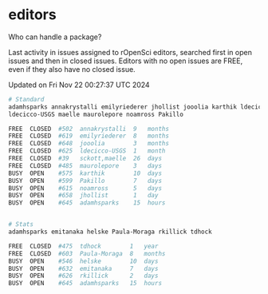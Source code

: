 # editors

Who can handle a package?

Last activity in issues assigned to rOpenSci editors, searched first in open
issues and then in closed issues. Editors with no open issues are FREE, even if
they also have no closed issue.


Updated on Fri Nov 22 00:27:37 UTC 2024

```bash
# Standard
adamhsparks annakrystalli emilyriederer jhollist jooolia karthik ldecicco
ldecicco-USGS maelle maurolepore noamross Pakillo

FREE  CLOSED  #502  annakrystalli  9   months
FREE  CLOSED  #619  emilyriederer  8   months
FREE  CLOSED  #648  jooolia        3   months
FREE  CLOSED  #625  ldecicco-USGS  1   month
FREE  CLOSED  #39   sckott,maelle  26  days
FREE  CLOSED  #485  maurolepore    3   days
BUSY  OPEN    #575  karthik        10  days
BUSY  OPEN    #599  Pakillo        7   days
BUSY  OPEN    #615  noamross       5   days
BUSY  OPEN    #658  jhollist       1   day
BUSY  OPEN    #645  adamhsparks    15  hours


# Stats
adamhsparks emitanaka helske Paula-Moraga rkillick tdhock

FREE  CLOSED  #475  tdhock        1   year
FREE  CLOSED  #603  Paula-Moraga  8   months
BUSY  OPEN    #546  helske        10  days
BUSY  OPEN    #632  emitanaka     7   days
BUSY  OPEN    #626  rkillick      2   days
BUSY  OPEN    #645  adamhsparks   15  hours
```
